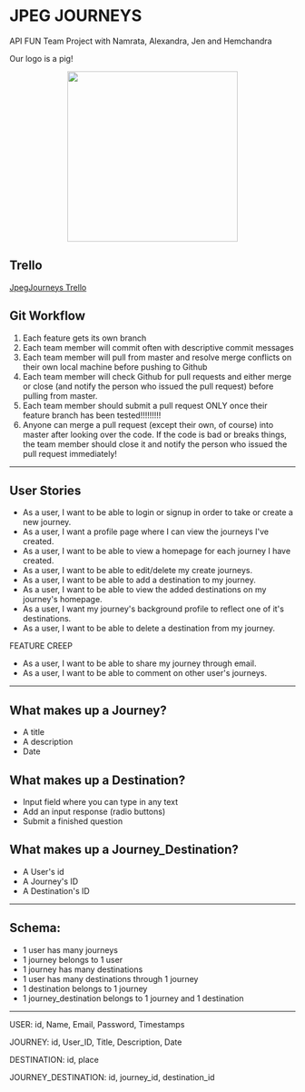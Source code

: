 JPEG JOURNEYS
==========

API FUN Team Project with Namrata, Alexandra, Jen and Hemchandra

Our logo is a pig! 

<center><img height="300px" src="http://www.olmix.com/sites/default/files/pig_0.jpg"></center>


Trello
-------

<a href="https://trello.com/b/sF41LyUg/jpegjourneys">JpegJourneys Trello</a>

Git Workflow
-----------
1. Each feature gets its own branch
2. Each team member will commit often with descriptive commit messages
3. Each team member will pull from master and resolve merge conflicts on their own local machine before pushing to Github
4. Each team member will check Github for pull requests and either merge or close (and notify the person who issued the pull request) before pulling from master.
5. Each team member should submit a pull request ONLY once their feature branch has been tested!!!!!!!!! 
6. Anyone can merge a pull request (except their own, of course) into master after looking over the code. If the code is bad or breaks things, the team member should close it and notify the person who issued the pull request immediately!

<hr>

User Stories
-----------
* As a user, I want to be able to login or signup in order to take or create a new journey.
* As a user, I want a profile page where I can view the journeys I've created.
* As a user, I want to be able to view a homepage for each journey I have created.
* As a user, I want to be able to edit/delete my create journeys.
* As a user, I want to be able to add a destination to my journey.
* As a user, I want to be able to view the added destinations on my journey's homepage.
* As a user, I want my journey's background profile to reflect one of it's destinations.
* As a user, I want to be able to delete a destination from my journey.


FEATURE CREEP
* As a user, I want to be able to share my journey through email.
* As a user, I want to be able to comment on other user's journeys.

<hr>

What makes up a Journey?
----------------------
* A title
* A description
* Date

What makes up a Destination?
------------------------
* Input field where you can type in any text
* Add an input response (radio buttons)
* Submit a finished question

What makes up a Journey_Destination?
----------------------
* A User's id
* A Journey's ID
* A Destination's ID

<hr>

Schema: 
-------
* 1 user has many journeys 
* 1 journey belongs to 1 user
* 1 journey has many destinations
* 1 user has many destinations through 1 journey
* 1 destination belongs to 1 journey
* 1 journey_destination belongs to 1 journey and 1 destination

<hr>

USER: id, Name, Email, Password, Timestamps

JOURNEY: id, User_ID, Title, Description, Date

DESTINATION: id, place

JOURNEY_DESTINATION: id, journey_id, destination_id

